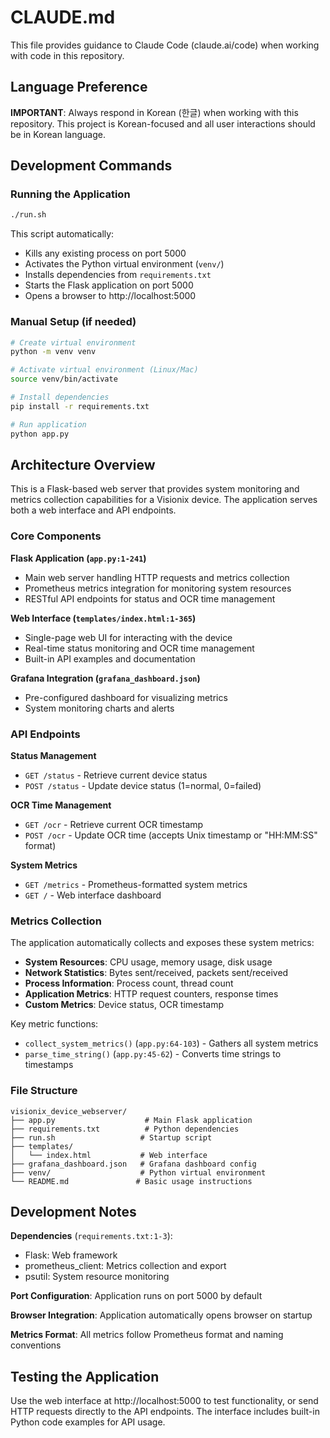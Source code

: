 # CLAUDE.md

This file provides guidance to Claude Code (claude.ai/code) when working with code in this repository.

## Language Preference

**IMPORTANT**: Always respond in Korean (한글) when working with this repository. This project is Korean-focused and all user interactions should be in Korean language.

## Development Commands

### Running the Application
```bash
./run.sh
```
This script automatically:
- Kills any existing process on port 5000
- Activates the Python virtual environment (`venv/`)
- Installs dependencies from `requirements.txt`
- Starts the Flask application on port 5000
- Opens a browser to http://localhost:5000

### Manual Setup (if needed)
```bash
# Create virtual environment
python -m venv venv

# Activate virtual environment (Linux/Mac)
source venv/bin/activate

# Install dependencies
pip install -r requirements.txt

# Run application
python app.py
```

## Architecture Overview

This is a Flask-based web server that provides system monitoring and metrics collection capabilities for a Visionix device. The application serves both a web interface and API endpoints.

### Core Components

**Flask Application (`app.py:1-241`)**
- Main web server handling HTTP requests and metrics collection
- Prometheus metrics integration for monitoring system resources
- RESTful API endpoints for status and OCR time management

**Web Interface (`templates/index.html:1-365`)**
- Single-page web UI for interacting with the device
- Real-time status monitoring and OCR time management
- Built-in API examples and documentation

**Grafana Integration (`grafana_dashboard.json`)**
- Pre-configured dashboard for visualizing metrics
- System monitoring charts and alerts

### API Endpoints

**Status Management**
- `GET /status` - Retrieve current device status
- `POST /status` - Update device status (1=normal, 0=failed)

**OCR Time Management**
- `GET /ocr` - Retrieve current OCR timestamp
- `POST /ocr` - Update OCR time (accepts Unix timestamp or "HH:MM:SS" format)

**System Metrics**
- `GET /metrics` - Prometheus-formatted system metrics
- `GET /` - Web interface dashboard

### Metrics Collection

The application automatically collects and exposes these system metrics:

- **System Resources**: CPU usage, memory usage, disk usage
- **Network Statistics**: Bytes sent/received, packets sent/received  
- **Process Information**: Process count, thread count
- **Application Metrics**: HTTP request counters, response times
- **Custom Metrics**: Device status, OCR timestamp

Key metric functions:
- `collect_system_metrics()` (`app.py:64-103`) - Gathers all system metrics
- `parse_time_string()` (`app.py:45-62`) - Converts time strings to timestamps

### File Structure

```
visionix_device_webserver/
├── app.py                    # Main Flask application
├── requirements.txt          # Python dependencies
├── run.sh                   # Startup script
├── templates/
│   └── index.html           # Web interface
├── grafana_dashboard.json   # Grafana dashboard config
├── venv/                    # Python virtual environment
└── README.md               # Basic usage instructions
```

## Development Notes

**Dependencies** (`requirements.txt:1-3`):
- Flask: Web framework
- prometheus_client: Metrics collection and export
- psutil: System resource monitoring

**Port Configuration**: Application runs on port 5000 by default

**Browser Integration**: Application automatically opens browser on startup

**Metrics Format**: All metrics follow Prometheus format and naming conventions

## Testing the Application

Use the web interface at http://localhost:5000 to test functionality, or send HTTP requests directly to the API endpoints. The interface includes built-in Python code examples for API usage.